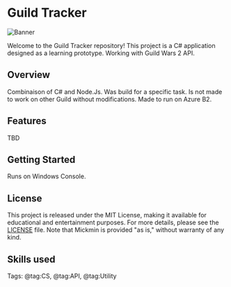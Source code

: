 # Guild Tracker

![Banner](GitHubBanner.png)

Welcome to the Guild Tracker repository! This project is a C# application designed as a learning prototype. Working with Guild Wars 2 API.

## Overview

Combinaison of C# and Node.Js.
Was build for a specific task. Is not made to work on other Guild without modifications.
Made to run on Azure B2.

## Features

TBD

## Getting Started

Runs on Windows Console.

## License

This project is released under the MIT License, making it available for educational and entertainment purposes. For more details, please see the [LICENSE](LICENSE) file. Note that Mickmin is provided "as is," without warranty of any kind.


## Skills used
Tags: @tag:CS, @tag:API, @tag:Utility

